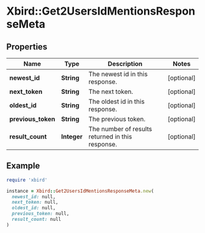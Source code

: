 # Xbird::Get2UsersIdMentionsResponseMeta

## Properties

| Name | Type | Description | Notes |
| ---- | ---- | ----------- | ----- |
| **newest_id** | **String** | The newest id in this response. | [optional] |
| **next_token** | **String** | The next token. | [optional] |
| **oldest_id** | **String** | The oldest id in this response. | [optional] |
| **previous_token** | **String** | The previous token. | [optional] |
| **result_count** | **Integer** | The number of results returned in this response. | [optional] |

## Example

```ruby
require 'xbird'

instance = Xbird::Get2UsersIdMentionsResponseMeta.new(
  newest_id: null,
  next_token: null,
  oldest_id: null,
  previous_token: null,
  result_count: null
)
```

